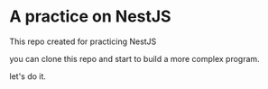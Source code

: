 # A practice on NestJS

This repo created for practicing NestJS

you can clone this repo and start to build a more complex program.

let's do it.
